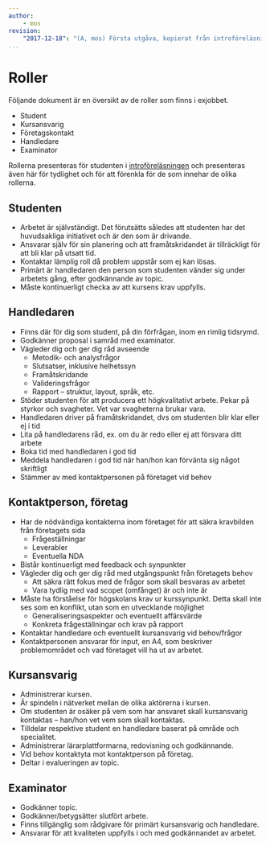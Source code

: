 ```yaml
---
author:
    - mos
revision:
    "2017-12-18": "(A, mos) Första utgåva, kopierat från introföreläsningen."
...
```

Roller
==================================

Följande dokument är en översikt av de roller som finns i exjobbet.

<!--more-->

* Student
* Kursansvarig
* Företagskontakt
* Handledare
* Examinator

Rollerna presenteras för studenten i [introföreläsningen](kurser/exjobb#intro) och presenteras även här för tydlighet och för att förenkla för de som innehar de olika rollerna.



Studenten
----------------------------------

* Arbetet är självständigt. Det förutsätts således att studenten har det huvudsakliga initiativet och är den som är drivande.
* Ansvarar själv för sin planering och att framåtskridandet är tillräckligt för att bli klar på utsatt tid.
* Kontaktar lämplig roll då problem uppstår som ej kan lösas.
* Primärt är handledaren den person som studenten vänder sig under arbetets gång, efter godkännande av topic.
* Måste kontinuerligt checka av att kursens krav uppfylls.



Handledaren
----------------------------------

* Finns där för dig som student, på din förfrågan, inom en rimlig tidsrymd.
* Godkänner proposal i samråd med examinator.
* Vägleder dig och ger dig råd avseende
    * Metodik- och analysfrågor
    * Slutsatser, inklusive helhetssyn
    * Framåtskridande
    * Valideringsfrågor
    * Rapport – struktur, layout, språk, etc.
* Stöder studenten för att producera ett högkvalitativt arbete. Pekar på styrkor och svagheter. Vet var svagheterna brukar vara.
* Handledaren driver på framåtskridandet, dvs om studenten blir klar eller ej i tid
* Lita på handledarens råd, ex. om du är redo eller ej att försvara ditt arbete
* Boka tid med handledaren i god tid
* Meddela handledaren i god tid när han/hon kan förvänta sig något skriftligt
* Stämmer av med kontaktpersonen på företaget vid behov



Kontaktperson, företag
----------------------------------

* Har de nödvändiga kontakterna inom företaget för att säkra kravbilden från företagets sida
    * Frågeställningar
    * Leverabler
    * Eventuella NDA
* Bistår kontinuerligt med feedback och synpunkter
* Vägleder dig och ger dig råd med utgångspunkt från företagets behov
    * Att säkra rätt fokus med de frågor som skall besvaras av arbetet
    * Vara tydlig med vad scopet (omfånget) är och inte är
* Måste ha förståelse för högskolans krav ur kurssynpunkt. Detta skall inte ses som en konflikt, utan som en utvecklande möjlighet
    * Generaliseringsaspekter och eventuellt affärsvärde
    * Konkreta frågeställningar och krav på rapport
* Kontaktar handledare och eventuellt kursansvarig vid behov/frågor
* Kontaktpersonen ansvarar för input, en A4, som beskriver problemområdet och vad företaget vill ha ut av arbetet.



Kursansvarig
----------------------------------

* Administrerar kursen.
* Är spindeln i nätverket mellan de olika aktörerna i kursen.
* Om studenten är osäker på vem som har ansvaret skall kursansvarig kontaktas – han/hon vet vem som skall kontaktas.
* Tilldelar respektive student en handledare baserat på område och specialitet.
* Administrerar lärarplattformarna, redovisning och godkännande.
* Vid behov kontaktyta mot kontaktperson på företag.
* Deltar i evalueringen av topic.



Examinator
----------------------------------

* Godkänner topic.
* Godkänner/betygsätter slutfört arbete.
* Finns tillgänglig som rådgivare för primärt kursansvarig och handledare.
* Ansvarar för att kvaliteten uppfylls i och med godkännandet av arbetet.
